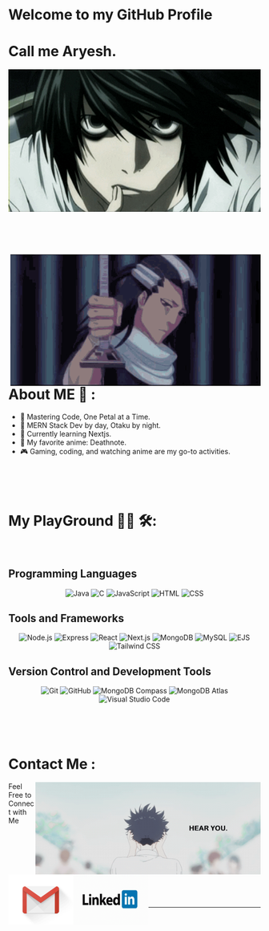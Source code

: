 # Welcome to my GitHub Profile

# Call me Aryesh.

<div align="center">
<img hight="300" width="700" alt="GIF" align="center" src="https://github.com/aryeshsaha/aryeshsaha/blob/master/assets/L.gif">
</div>

</br>
</br>
</br>
</br>
</br>

<img hight="400" width="500" alt="GIF" align="right" src="https://github.com/aryeshsaha/aryeshsaha/blob/master/assets/kuchiki-byakuya-bankai.gif">

# About ME 💬 :

- 🌸 Mastering Code, One Petal at a Time.
- 💼 MERN Stack Dev by day, Otaku by night.
- 🏫 Currently learning Nextjs.
- 🌟 My favorite anime: Deathnote.
- 🎮 Gaming, coding, and watching anime are my go-to activities.


</br>
</br>
</br>

# My PlayGround 👨‍💻 🛠:

</br>

## Programming Languages

<p align="center">
  <img src="https://img.shields.io/badge/Java-007396?style=for-the-badge&logo=java&logoColor=white" alt="Java">
  <img src="https://img.shields.io/badge/C-00599C?style=for-the-badge&logo=c&logoColor=white" alt="C">
  <img src="https://img.shields.io/badge/JavaScript-F7DF1E?style=for-the-badge&logo=javascript&logoColor=black" alt="JavaScript">
  <img src="https://img.shields.io/badge/HTML-E34F26?style=for-the-badge&logo=html5&logoColor=white" alt="HTML">
  <img src="https://img.shields.io/badge/CSS-1572B6?style=for-the-badge&logo=css3&logoColor=white" alt="CSS">
</p>

## Tools and Frameworks

<p align="center">
  <img src="https://img.shields.io/badge/Node.js-339933?style=for-the-badge&logo=node.js&logoColor=white" alt="Node.js">
  <img src="https://img.shields.io/badge/Express-000000?style=for-the-badge&logo=express&logoColor=white" alt="Express">
  <img src="https://img.shields.io/badge/React-61DAFB?style=for-the-badge&logo=react&logoColor=black" alt="React">
  <img src="https://img.shields.io/badge/Next.js-000000?style=for-the-badge&logo=next.js&logoColor=white" alt="Next.js">
  <img src="https://img.shields.io/badge/MongoDB-47A248?style=for-the-badge&logo=mongodb&logoColor=white" alt="MongoDB">
  <img src="https://img.shields.io/badge/MySQL-4479A1?style=for-the-badge&logo=mysql&logoColor=white" alt="MySQL">
  <img src="https://img.shields.io/badge/EJS-FFF?style=for-the-badge&logo=ejs&logoColor=black" alt="EJS">
  <img src="https://img.shields.io/badge/Tailwind CSS-38B2AC?style=for-the-badge&logo=tailwind-css&logoColor=white" alt="Tailwind CSS">
</p>

## Version Control and Development Tools

<p align="center">
  <img src="https://img.shields.io/badge/Git-F05032?style=for-the-badge&logo=git&logoColor=white" alt="Git">
  <img src="https://img.shields.io/badge/GitHub-181717?style=for-the-badge&logo=github&logoColor=white" alt="GitHub">
  <img src="https://img.shields.io/badge/MongoDB Compass-47A248?style=for-the-badge&logo=mongodb&logoColor=white" alt="MongoDB Compass">
  <img src="https://img.shields.io/badge/MongoDB Atlas-47A248?style=for-the-badge&logo=mongodb&logoColor=white" alt="MongoDB Atlas">
  <img src="https://img.shields.io/badge/VS Code-007ACC?style=for-the-badge&logo=visual-studio-code&logoColor=white" alt="Visual Studio Code">
</p>


</br>
</br>
</br>

# Contact Me :

<p>
<img hight="320" width="450" align="right" alt="GIF" src="https://github.com/aryeshsaha/aryeshsaha/blob/master/assets/hear.gif">

Feel Free to Connect with Me
</br>

<a href="mailto:aryeshsaha5302@gmail.com">
 <img align="left" alt="Gmail" width="130" height="100" src="https://github.com/aryeshsaha/aryeshsaha/blob/master/assets/gmail.gif" />
</a>
<a href="https://www.linkedin.com/in/aryeshsaha/">
  <img align="left" alt="Linkedin" width="150" height="100" src="https://github.com/aryeshsaha/aryeshsaha/blob/master/assets/linkedin.gif" />
</a>
</br>
</br>
</br>
</a>
 </p>

</br>
</br>
</br>
</br>

---
